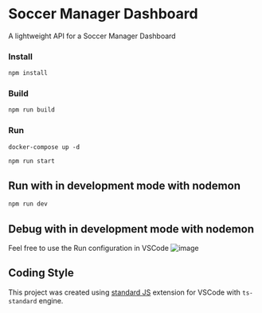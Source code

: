 # Soccer Manager Dashboard
A lightweight API for a Soccer Manager Dashboard

### Install
```bash
npm install
```

### Build
```bash
npm run build
```

### Run
```start Mongo DB
docker-compose up -d
```

```bash
npm run start
```

## Run with in development mode with nodemon
```bash
npm run dev
```

## Debug with in development mode with nodemon
Feel free to use the Run configuration in VSCode
![image](https://user-images.githubusercontent.com/654552/170778416-0e69339b-d503-4748-9525-174e7b1a68a8.png)

## Coding Style
This project was created using [standard JS](https://marketplace.visualstudio.com/items?itemName=standard.vscode-standard) extension for VSCode with `ts-standard` engine. 

